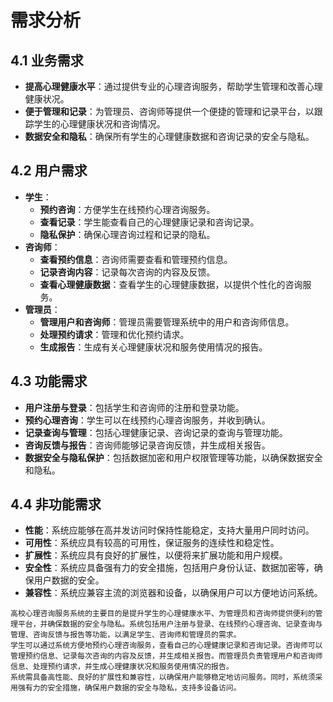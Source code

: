 # 需求分析

## 4.1 业务需求

- **提高心理健康水平**：通过提供专业的心理咨询服务，帮助学生管理和改善心理健康状况。
- **便于管理和记录**：为管理员、咨询师等提供一个便捷的管理和记录平台，以跟踪学生的心理健康状况和咨询情况。
- **数据安全和隐私**：确保所有学生的心理健康数据和咨询记录的安全与隐私。

## 4.2 用户需求

- **学生**：
  - **预约咨询**：方便学生在线预约心理咨询服务。
  - **查看记录**：学生能查看自己的心理健康记录和咨询记录。
  - **隐私保护**：确保心理咨询过程和记录的隐私。
- **咨询师**：
  - **查看预约信息**：咨询师需要查看和管理预约信息。
  - **记录咨询内容**：记录每次咨询的内容及反馈。
  - **查看心理健康数据**：查看学生的心理健康数据，以提供个性化的咨询服务。
- **管理员**：
  - **管理用户和咨询师**：管理员需要管理系统中的用户和咨询师信息。
  - **处理预约请求**：管理和优化预约请求。
  - **生成报告**：生成有关心理健康状况和服务使用情况的报告。

## 4.3 功能需求

- **用户注册与登录**：包括学生和咨询师的注册和登录功能。
- **预约心理咨询**：学生可以在线预约心理咨询服务，并收到确认。
- **记录查询与管理**：包括心理健康记录、咨询记录的查询与管理功能。
- **咨询反馈与报告**：咨询师能够记录咨询反馈，并生成相关报告。
- **数据安全与隐私保护**：包括数据加密和用户权限管理等功能，以确保数据安全和隐私。

## 4.4 非功能需求

- **性能**：系统应能够在高并发访问时保持性能稳定，支持大量用户同时访问。
- **可用性**：系统应具有较高的可用性，保证服务的连续性和稳定性。
- **扩展性**：系统应具有良好的扩展性，以便将来扩展功能和用户规模。
- **安全性**：系统应具备强有力的安全措施，包括用户身份认证、数据加密等，确保用户数据的安全。
- **兼容性**：系统应兼容主流的浏览器和设备，以确保用户可以方便地访问系统。

```text
高校心理咨询服务系统的主要目的是提升学生的心理健康水平、为管理员和咨询师提供便利的管理平台，并确保数据的安全与隐私。系统包括用户注册与登录、在线预约心理咨询、记录查询与管理、咨询反馈与报告等功能，以满足学生、咨询师和管理员的需求。
学生可以通过系统方便地预约心理咨询服务，查看自己的心理健康记录和咨询记录。咨询师可以管理预约信息、记录每次咨询的内容及反馈，并生成相关报告。而管理员负责管理用户和咨询师信息、处理预约请求，并生成心理健康状况和服务使用情况的报告。
系统需具备高性能、良好的扩展性和兼容性，以确保用户能够稳定地访问服务。同时，系统须采用强有力的安全措施，确保用户数据的安全与隐私，支持多设备访问。
```
